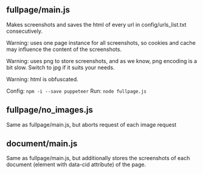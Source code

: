 ## fullpage/main.js

Makes screenshots and saves the html of every url in config/urls_list.txt consecutively.

Warning: uses one page instance for all screenshots, so cookies and cache may influence the content of the screenshots.

Warning: uses png to store screenshots, and as we know, png encoding is a bit slow. Switch to jpg if it suits your needs.

Warning: html is obfuscated.

Config: ```npm -i --save puppeteer```
Run: ```node fullpage.js```

## fullpage/no_images.js

Same as fullpage/main.js, but aborts request of each image request

## document/main.js

Same as fullpage/main.js, but additionally stores the screenshots of each document (element with data-cid attribute) of the page.
